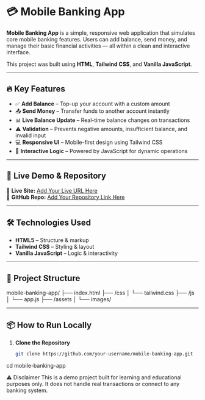 # 💳 Mobile Banking App

**Mobile Banking App** is a simple, responsive web application that simulates core mobile banking features. Users can add balance, send money, and manage their basic financial activities — all within a clean and interactive interface.

This project was built using **HTML**, **Tailwind CSS**, and **Vanilla JavaScript**.

---

## 🔥 Key Features

- ✅ **Add Balance** – Top-up your account with a custom amount  
- 📤 **Send Money** – Transfer funds to another account instantly  
- 📊 **Live Balance Update** – Real-time balance changes on transactions  
- ⚠️ **Validation** – Prevents negative amounts, insufficient balance, and invalid input  
- 💻 **Responsive UI** – Mobile-first design using Tailwind CSS  
- 🧠 **Interactive Logic** – Powered by JavaScript for dynamic operations

---

## 🚀 Live Demo & Repository

🔗 **Live Site:** [Add Your Live URL Here](#)  
🔗 **GitHub Repo:** [Add Your Repository Link Here](#)

---

## 🛠️ Technologies Used

- **HTML5** – Structure & markup  
- **Tailwind CSS** – Styling & layout  
- **Vanilla JavaScript** – Logic & interactivity

---

## 📁 Project Structure

mobile-banking-app/
├── index.html
├── /css
│ └── tailwind.css
├── /js
│ └── app.js
├── /assets
│ └── images/


---

## 📦 How to Run Locally

1. **Clone the Repository**
   ```bash
   git clone https://github.com/your-username/mobile-banking-app.git
cd mobile-banking-app


⚠️ Disclaimer
This is a demo project built for learning and educational purposes only. It does not handle real transactions or connect to any banking system.


